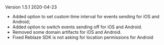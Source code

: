 Version 1.5.1
2020-04-23
- Added option to set custom time interval for events sending for iOS and Android;
- Added option to switch events sending off for iOS and Android.
- Removed some domain artifacts for iOS and Android.
- Fixed Reblaze SDK is not asking for location permissions for Android
